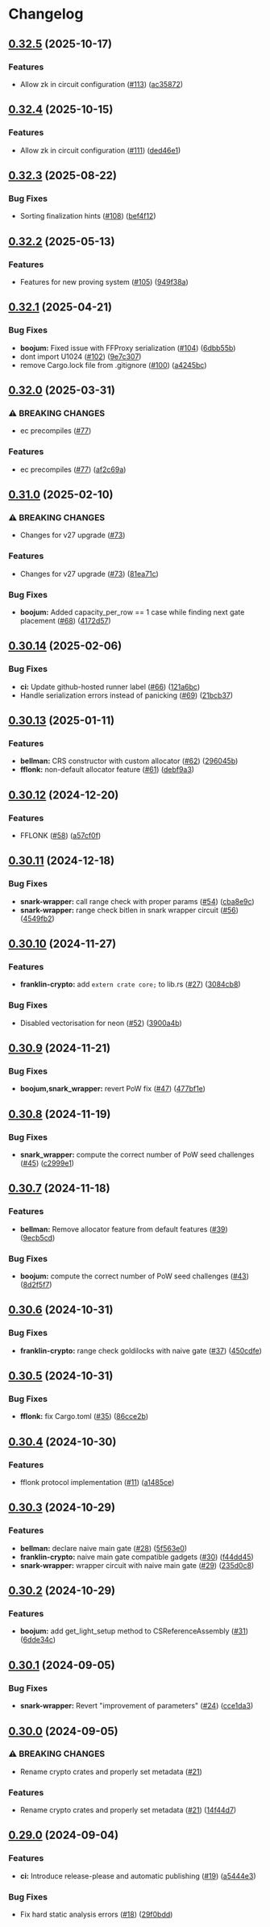 # Changelog

## [0.32.5](https://github.com/matter-labs/zksync-crypto/compare/v0.32.4...v0.32.5) (2025-10-17)


### Features

* Allow zk in circuit configuration ([#113](https://github.com/matter-labs/zksync-crypto/issues/113)) ([ac35872](https://github.com/matter-labs/zksync-crypto/commit/ac358729a4ccd5a69827a5094d5667b8353a42c2))

## [0.32.4](https://github.com/matter-labs/zksync-crypto/compare/v0.32.3...v0.32.4) (2025-10-15)


### Features

* Allow zk in circuit configuration ([#111](https://github.com/matter-labs/zksync-crypto/issues/111)) ([ded46e1](https://github.com/matter-labs/zksync-crypto/commit/ded46e18b251324e671764e5b631c1b65b8ca9b6))

## [0.32.3](https://github.com/matter-labs/zksync-crypto/compare/v0.32.2...v0.32.3) (2025-08-22)


### Bug Fixes

* Sorting finalization hints ([#108](https://github.com/matter-labs/zksync-crypto/issues/108)) ([bef4f12](https://github.com/matter-labs/zksync-crypto/commit/bef4f125f79463223734d9cade494d3b31e97467))

## [0.32.2](https://github.com/matter-labs/zksync-crypto/compare/v0.32.1...v0.32.2) (2025-05-13)


### Features

* Features for new proving system ([#105](https://github.com/matter-labs/zksync-crypto/issues/105)) ([949f38a](https://github.com/matter-labs/zksync-crypto/commit/949f38ac03bd2bc27e39961c08f6fe4996855f4b))

## [0.32.1](https://github.com/matter-labs/zksync-crypto/compare/v0.32.0...v0.32.1) (2025-04-21)


### Bug Fixes

* **boojum:** Fixed issue with FFProxy serialization ([#104](https://github.com/matter-labs/zksync-crypto/issues/104)) ([6dbb55b](https://github.com/matter-labs/zksync-crypto/commit/6dbb55bcd90c7bf41ffa60ba121a3853cf6d314c))
* dont import U1024 ([#102](https://github.com/matter-labs/zksync-crypto/issues/102)) ([9e7c307](https://github.com/matter-labs/zksync-crypto/commit/9e7c307bc97fb7c68d7453cf5bfb5c9a732364fc))
* remove Cargo.lock file from .gitignore ([#100](https://github.com/matter-labs/zksync-crypto/issues/100)) ([a4245bc](https://github.com/matter-labs/zksync-crypto/commit/a4245bc720af2b0691118a5f2ea8201ca4662def))

## [0.32.0](https://github.com/matter-labs/zksync-crypto/compare/v0.31.0...v0.32.0) (2025-03-31)


### ⚠ BREAKING CHANGES

* ec precompiles ([#77](https://github.com/matter-labs/zksync-crypto/issues/77))

### Features

* ec precompiles ([#77](https://github.com/matter-labs/zksync-crypto/issues/77)) ([af2c69a](https://github.com/matter-labs/zksync-crypto/commit/af2c69a525707037adb2d253c815553902b2f84b))

## [0.31.0](https://github.com/matter-labs/zksync-crypto/compare/v0.30.14...v0.31.0) (2025-02-10)


### ⚠ BREAKING CHANGES

* Changes for v27 upgrade ([#73](https://github.com/matter-labs/zksync-crypto/issues/73))

### Features

* Changes for v27 upgrade ([#73](https://github.com/matter-labs/zksync-crypto/issues/73)) ([81ea71c](https://github.com/matter-labs/zksync-crypto/commit/81ea71c56602b4fcca67c858a0b3d35a1dbacf83))


### Bug Fixes

* **boojum:** Added capacity_per_row == 1 case while finding next gate placement ([#68](https://github.com/matter-labs/zksync-crypto/issues/68)) ([4172d57](https://github.com/matter-labs/zksync-crypto/commit/4172d570fce583c030aa04e676d76323116da43a))

## [0.30.14](https://github.com/matter-labs/zksync-crypto/compare/v0.30.13...v0.30.14) (2025-02-06)


### Bug Fixes

* **ci:** Update github-hosted runner label ([#66](https://github.com/matter-labs/zksync-crypto/issues/66)) ([121a6bc](https://github.com/matter-labs/zksync-crypto/commit/121a6bc69e51aef110ffce6cd00bffe13cd0041e))
* Handle serialization errors instead of panicking ([#69](https://github.com/matter-labs/zksync-crypto/issues/69)) ([21bcb37](https://github.com/matter-labs/zksync-crypto/commit/21bcb37d1504da270e623d4826a7de3b05413100))

## [0.30.13](https://github.com/matter-labs/zksync-crypto/compare/v0.30.12...v0.30.13) (2025-01-11)


### Features

* **bellman:** CRS constructor with custom allocator ([#62](https://github.com/matter-labs/zksync-crypto/issues/62)) ([296045b](https://github.com/matter-labs/zksync-crypto/commit/296045bcd948051fdfbb22a13c8bc72c5f2378b8))
* **fflonk:** non-default allocator feature ([#61](https://github.com/matter-labs/zksync-crypto/issues/61)) ([debf9a3](https://github.com/matter-labs/zksync-crypto/commit/debf9a35c090eb58a862c3390827a097cdc43061))

## [0.30.12](https://github.com/matter-labs/zksync-crypto/compare/v0.30.11...v0.30.12) (2024-12-20)


### Features

* FFLONK ([#58](https://github.com/matter-labs/zksync-crypto/issues/58)) ([a57cf0f](https://github.com/matter-labs/zksync-crypto/commit/a57cf0fc5cee14fa6a361f0d5990ed2de8b094f5))

## [0.30.11](https://github.com/matter-labs/zksync-crypto/compare/v0.30.10...v0.30.11) (2024-12-18)


### Bug Fixes

* **snark-wrapper:** call range check with proper params ([#54](https://github.com/matter-labs/zksync-crypto/issues/54)) ([cba8e9c](https://github.com/matter-labs/zksync-crypto/commit/cba8e9c4334646ef85caedf1584fc7bbcd4656c5))
* **snark-wrapper:** range check bitlen in snark wrapper circuit ([#56](https://github.com/matter-labs/zksync-crypto/issues/56)) ([4549fb2](https://github.com/matter-labs/zksync-crypto/commit/4549fb2fb2648537e4ac967c6bf9d7001ac93b69))

## [0.30.10](https://github.com/matter-labs/zksync-crypto/compare/v0.30.9...v0.30.10) (2024-11-27)


### Features

* **franklin-crypto:** add `extern crate core;` to lib.rs ([#27](https://github.com/matter-labs/zksync-crypto/issues/27)) ([3084cb8](https://github.com/matter-labs/zksync-crypto/commit/3084cb821965382d63cc6f5bc074cf6dcfaff84d))


### Bug Fixes

* Disabled vectorisation for neon ([#52](https://github.com/matter-labs/zksync-crypto/issues/52)) ([3900a4b](https://github.com/matter-labs/zksync-crypto/commit/3900a4b4b225545e9cc05ad7ebca570aac3dd300))

## [0.30.9](https://github.com/matter-labs/zksync-crypto/compare/v0.30.8...v0.30.9) (2024-11-21)


### Bug Fixes

* **boojum,snark_wrapper:** revert PoW fix ([#47](https://github.com/matter-labs/zksync-crypto/issues/47)) ([477bf1e](https://github.com/matter-labs/zksync-crypto/commit/477bf1e72e63ea758fc7d8520178a832c2eea0e3))

## [0.30.8](https://github.com/matter-labs/zksync-crypto/compare/v0.30.7...v0.30.8) (2024-11-19)


### Bug Fixes

* **snark_wrapper:** compute the correct number of PoW seed challenges ([#45](https://github.com/matter-labs/zksync-crypto/issues/45)) ([c2999e1](https://github.com/matter-labs/zksync-crypto/commit/c2999e11a9643f0c5174d106849085d2f908a3e2))

## [0.30.7](https://github.com/matter-labs/zksync-crypto/compare/v0.30.6...v0.30.7) (2024-11-18)


### Features

* **bellman:** Remove allocator feature from default features ([#39](https://github.com/matter-labs/zksync-crypto/issues/39)) ([9ecb5cd](https://github.com/matter-labs/zksync-crypto/commit/9ecb5cdbfa4f4a1157c349b56cc807c4a842ad49))


### Bug Fixes

* **boojum:** compute the correct number of PoW seed challenges ([#43](https://github.com/matter-labs/zksync-crypto/issues/43)) ([8d2f5f7](https://github.com/matter-labs/zksync-crypto/commit/8d2f5f74c7a7a22db2ca3212a2fc6653b3ee0c76))

## [0.30.6](https://github.com/matter-labs/zksync-crypto/compare/v0.30.5...v0.30.6) (2024-10-31)


### Bug Fixes

* **franklin-crypto:** range check goldilocks with naive gate ([#37](https://github.com/matter-labs/zksync-crypto/issues/37)) ([450cdfe](https://github.com/matter-labs/zksync-crypto/commit/450cdfe4cb2d6f1ffd616744129d217d5cec0126))

## [0.30.5](https://github.com/matter-labs/zksync-crypto/compare/v0.30.4...v0.30.5) (2024-10-31)


### Bug Fixes

* **fflonk:** fix Cargo.toml ([#35](https://github.com/matter-labs/zksync-crypto/issues/35)) ([86cce2b](https://github.com/matter-labs/zksync-crypto/commit/86cce2b833f3a4da0ba2bb3fa1c994447b0389bc))

## [0.30.4](https://github.com/matter-labs/zksync-crypto/compare/v0.30.3...v0.30.4) (2024-10-30)


### Features

* fflonk protocol implementation  ([#11](https://github.com/matter-labs/zksync-crypto/issues/11)) ([a1485ce](https://github.com/matter-labs/zksync-crypto/commit/a1485ce53f1a92892c4845f02f0fc3416899bd92))

## [0.30.3](https://github.com/matter-labs/zksync-crypto/compare/v0.30.2...v0.30.3) (2024-10-29)


### Features

* **bellman:** declare naive main gate ([#28](https://github.com/matter-labs/zksync-crypto/issues/28)) ([5f563e0](https://github.com/matter-labs/zksync-crypto/commit/5f563e06a0c0c76c1c232ef041c359e7256d333c))
* **franklin-crypto:** naive main gate compatible gadgets ([#30](https://github.com/matter-labs/zksync-crypto/issues/30)) ([f44dd45](https://github.com/matter-labs/zksync-crypto/commit/f44dd45ce587326bb6f0a0b84ce6096e191ca298))
* **snark-wrapper:** wrapper circuit with naive main gate ([#29](https://github.com/matter-labs/zksync-crypto/issues/29)) ([235d0c8](https://github.com/matter-labs/zksync-crypto/commit/235d0c8481b7079a07ccb621745a230194bb00ce))

## [0.30.2](https://github.com/matter-labs/zksync-crypto/compare/v0.30.1...v0.30.2) (2024-10-29)


### Features

* **boojum:** add get_light_setup method to CSReferenceAssembly ([#31](https://github.com/matter-labs/zksync-crypto/issues/31)) ([6dde34c](https://github.com/matter-labs/zksync-crypto/commit/6dde34c119bf7f0ff91734d513adc8b265d17d16))

## [0.30.1](https://github.com/matter-labs/zksync-crypto/compare/v0.30.0...v0.30.1) (2024-09-05)


### Bug Fixes

* **snark-wrapper:** Revert "improvement of parameters" ([#24](https://github.com/matter-labs/zksync-crypto/issues/24)) ([cce1da3](https://github.com/matter-labs/zksync-crypto/commit/cce1da378761dd76271730ad154e6f5b8a7675bb))

## [0.30.0](https://github.com/matter-labs/zksync-crypto/compare/v0.29.0...v0.30.0) (2024-09-05)


### ⚠ BREAKING CHANGES

* Rename crypto crates and properly set metadata ([#21](https://github.com/matter-labs/zksync-crypto/issues/21))

### Features

* Rename crypto crates and properly set metadata ([#21](https://github.com/matter-labs/zksync-crypto/issues/21)) ([14f44d7](https://github.com/matter-labs/zksync-crypto/commit/14f44d7c3054e02fe8fbaa093a4548b4b5d2f5cf))

## [0.29.0](https://github.com/matter-labs/zksync-crypto/compare/v0.28.0...v0.29.0) (2024-09-04)


### Features

* **ci:** Introduce release-please and automatic publishing ([#19](https://github.com/matter-labs/zksync-crypto/issues/19)) ([a5444e3](https://github.com/matter-labs/zksync-crypto/commit/a5444e35f5074c0f0de6a9556c49682c228d92de))


### Bug Fixes

* Fix hard static analysis errors ([#18](https://github.com/matter-labs/zksync-crypto/issues/18)) ([29f0bdd](https://github.com/matter-labs/zksync-crypto/commit/29f0bddac058f0c460c36e914616252e9eee736e))
